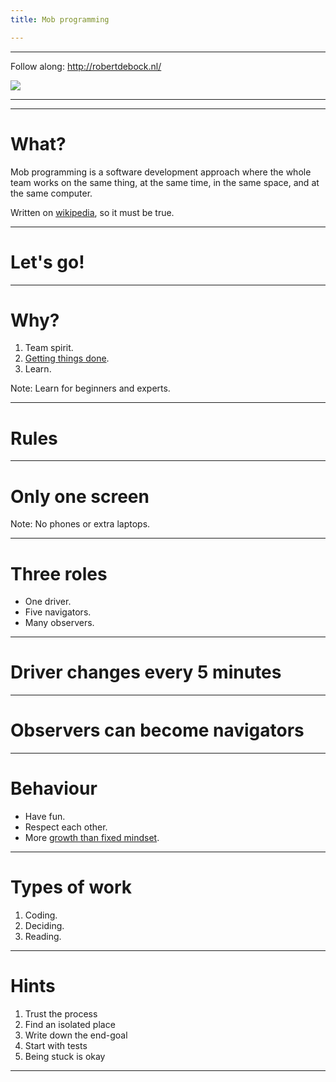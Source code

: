 ```yaml
---
title: Mob programming

---
```


<!-- .slide: data-background="https://raw.githubusercontent.com/robertdebock/presentations/master/images/af-2019-title.png" -->

---

<!-- .slide: data-background="https://raw.githubusercontent.com/robertdebock/presentations/master/images/af-2019-background.png" -->

Follow along: http://robertdebock.nl/

<img src="https://api.qrserver.com/v1/create-qr-code/?size=350x350&data=http://robertdebock.nl/presentations/mob-programming/"/>

---

<!-- .slide: data-background="https://raw.githubusercontent.com/robertdebock/presentations/master/images/af-2019-share.png" -->

---

<!-- .slide: data-background="https://raw.githubusercontent.com/robertdebock/presentations/master/images/af-2019-background.png" -->
# What?

Mob programming is a software development approach where the whole team works on the same thing, at the same time, in the same space, and at the same computer.

Written on [wikipedia](https://en.wikipedia.org/wiki/Mob_programming), so it must be true.

---

<!--.slide: data-background="https://raw.githubusercontent.com/robertdebock/presentations/master/images/af-2019-background.png" -->
# Let's go!

---

<!-- .slide: data-background="https://raw.githubusercontent.com/robertdebock/presentations/master/images/af-2019-background.png" -->
# Why?

1. Team spirit.
2. [Getting things done](https://en.wikipedia.org/wiki/Getting_Things_Done).
3. Learn.

Note: Learn for beginners and experts.

---

<!-- .slide: data-background="https://raw.githubusercontent.com/robertdebock/presentations/master/images/af-2019-background.png" -->
# Rules

----

<!-- .slide: data-background="https://raw.githubusercontent.com/robertdebock/presentations/master/images/af-2019-background.png" -->
# Only one screen

Note: No phones or extra laptops.

----

<!-- .slide: data-background="https://raw.githubusercontent.com/robertdebock/presentations/master/images/af-2019-background.png" -->
# Three roles

- One driver.
- Five navigators.
- Many observers.

----

<!-- .slide: data-background="https://raw.githubusercontent.com/robertdebock/presentations/master/images/af-2019-background.png" -->
# Driver changes every 5 minutes

----

<!-- .slide: data-background="https://raw.githubusercontent.com/robertdebock/presentations/master/images/af-2019-background.png" -->
# Observers can become navigators

----

<!-- .slide: data-background="https://raw.githubusercontent.com/robertdebock/presentations/master/images/af-2019-background.png" -->
# Behaviour

- Have fun.
- Respect each other.
- More [growth than fixed mindset](https://www.mindsetworks.com/science/).

----

<!-- .slide: data-background="https://raw.githubusercontent.com/robertdebock/presentations/master/images/af-2019-background.png" -->
# Types of work

1. Coding.
2. Deciding.
3. Reading.

----

<!-- .slide: data-background="https://raw.githubusercontent.com/robertdebock/presentations/master/images/af-2019-background.png" -->
# Hints

1. Trust the process
2. Find an isolated place
3. Write down the end-goal
4. Start with tests
5. Being stuck is okay

---

<!-- .slide: data-background="https://raw.githubusercontent.com/robertdebock/presentations/master/images/af-2019-thanks.png" -->
